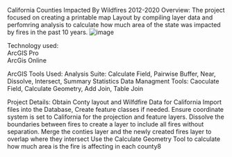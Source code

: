 California Counties Impacted By Wildfires 2012-2020 
  Overview: 
    The project focused on creating a printable map Layout by compiling layer data and perfomring analysis to calculate how much area of the state 
    was impacted by fires in the past 10 years.
<img width="auto" alt="image" src="https://github.com/user-attachments/assets/18c3c015-8bad-4c29-9b56-48b782c8a7de">

Technology used:  
  ArcGIS Pro      
  ArcGis Online

ArcGIS Tools Used:
  Analysis Suite:
    Calculate Field, Pairwise Buffer, Near, Dissolve, Intersect, Summary Statistics
  Data Managment Tools:
    Caoculate Field, Calculate Geometry, Add Join, Table Join

Project Details:
  Obtain Conty layout and Wilfdfire Data for California
  Import files into the Database, Create feature classes if needed.
  Ensure coordinate system is set to California for the projection and feature layers.
  Dissolve the boundaries between fires to create a layer to include all fires without separation.
  Merge the conties layer and the newly created fires layer to overlap where they intersect
  Use the Calculate Geometry Tool to calculate how much area is the fire is affecting in each county8
  
